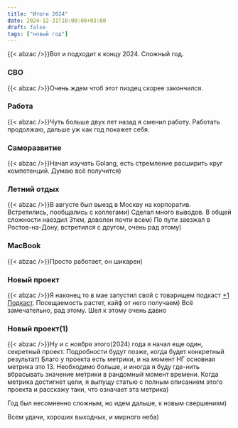 ```yaml
---
title: "Итоги 2024"
date: 2024-12-31T10:00:00+03:00
draft: false
tags: ["новый год"]
---
```

{{< abzac />}}Вот и подходит к концу 2024. Сложный год.
<!--more-->

### СВО
{{< abzac />}}Очень ждем чтоб этот пиздец скорее закончился.

### Работа
{{< abzac />}}Чуть больше двух лет назад я сменил работу. Работать продолжаю, дальше уж как год покажет себя.

### Саморазвитие
{{< abzac />}}Начал изучать Golang, есть стремление расширить круг компетенций. Думаю всё получится)

### Летний отдых
{{< abzac />}}В августе был выезд в Москву на корпоратив. Встретились, пообщались с коллегами) Сделал много выводов. В общей сложности наездил 3ткм, доволен почти всем) По пути заезжал в Ростов-на-Дону, встретился с другом, очень рад этому)

### MacBook
{{< abzac />}}Просто работает, он шикарен)

### Новый проект
{{< abzac />}}Я наконец то в мае запустил свой с товарищем подкаст [+1 Подкаст](https://liven-mv.ru/podcasts/). Посещаемость растет, кайф от него получаем) Всё замечательно, рад этому. 
Шел к этому очень давно

### Новый проект(1)
{{< abzac />}}Ну и с ноября этого(2024) года я начал еще один, секретный проект. Подробности будут позже, когда будет конкретный результат) Благо у проекта есть метрики, и на момент НГ основная метрика это 13.
Необходимо больше, и иногда я буду где-нить вбрасывать значение метрики в рандомный момент времени. Когда метрика достигнет цели, я выпущу статью с полным описанием этого проекта и расскажу таки, что означает эта метрика)

Год был несомненно сложным, но идем дальше, к новым свершениям)

Всем удачи, хороших выходных, и мирного неба) 
